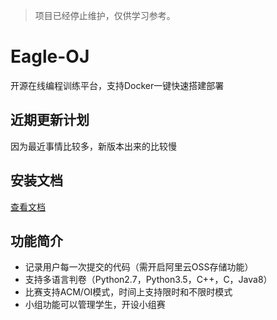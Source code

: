 > 项目已经停止维护，仅供学习参考。

# Eagle-OJ

开源在线编程训练平台，支持Docker一键快速搭建部署

## 近期更新计划

因为最近事情比较多，新版本出来的比较慢

## 安装文档

[查看文档](https://eagle-oj.github.io/eagle-oj-docs)

## 功能简介

* 记录用户每一次提交的代码（需开启阿里云OSS存储功能）
* 支持多语言判卷（Python2.7，Python3.5，C++，C，Java8）
* 比赛支持ACM/OI模式，时间上支持限时和不限时模式
* 小组功能可以管理学生，开设小组赛

